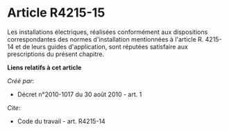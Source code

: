 # Article R4215-15

Les installations électriques, réalisées conformément aux dispositions correspondantes des normes d'installation mentionnées
à l'article R. 4215-14 et de leurs guides d'application, sont réputées satisfaire aux prescriptions du présent chapitre.

**Liens relatifs à cet article**

_Créé par_:

  - Décret n°2010-1017 du 30 août 2010 - art. 1

_Cite_:

  - Code du travail - art. R4215-14
